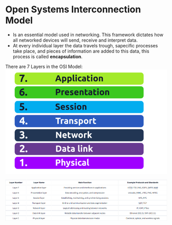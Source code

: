 #  Open Systems Interconnection Model

 - Is an essential model used in networking. This framework dictates how all networked devices will send, receive and interpret data.
 - At every individual layer the data travels trough, sapecific processes take place, and pieces of information are added to this data, this process is called __encapsulation__. 

 There are 7 Layers in the OSI Model:
 ![alt text](image.png)

 ![alt text](image-5.png)